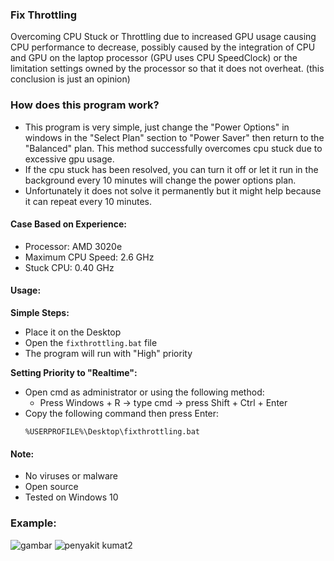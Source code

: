 ### Fix Throttling
Overcoming CPU Stuck or Throttling due to increased GPU usage causing CPU performance to decrease, possibly caused by the integration of CPU and GPU on the laptop processor (GPU uses CPU SpeedClock) or the limitation settings owned by the processor so that it does not overheat. (this conclusion is just an opinion)

### How does this program work?
- This program is very simple, just change the "Power Options" in windows in the "Select Plan" section to "Power Saver" then return to the "Balanced" plan. This method successfully overcomes cpu stuck due to excessive gpu usage.
- If the cpu stuck has been resolved, you can turn it off or let it run in the background every 10 minutes will change the power options plan.
- Unfortunately it does not solve it permanently but it might help because it can repeat every 10 minutes.

#### Case Based on Experience:
- Processor: AMD 3020e
- Maximum CPU Speed: 2.6 GHz
- Stuck CPU: 0.40 GHz

#### Usage:
**Simple Steps:**
- Place it on the Desktop
- Open the `fixthrottling.bat` file
- The program will run with "High" priority

**Setting Priority to "Realtime":**
- Open cmd as administrator or using the following method:
  - Press Windows + R -> type cmd -> press Shift + Ctrl + Enter
- Copy the following command then press Enter:
  ```
  %USERPROFILE%\Desktop\fixthrottling.bat
  ```

#### Note:
- No viruses or malware
- Open source
- Tested on Windows 10

### Example:
  ![gambar](https://github.com/user-attachments/assets/44933958-b5ff-4bc3-a0c7-d6cd15a109f8)
  ![penyakit kumat2](https://github.com/user-attachments/assets/d9d2832b-89c0-4dd7-b825-14dc563041c1)

